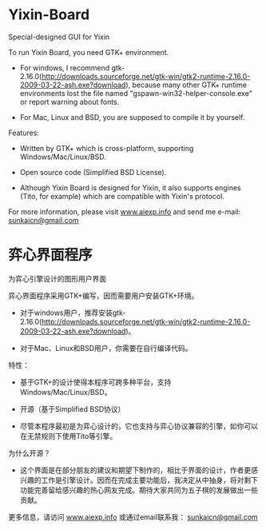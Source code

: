 Yixin-Board
===========

Special-designed GUI for Yixin

To run Yixin Board, you need GTK+ environment.
  
  * For windows, I recommend gtk-2.16.0(http://downloads.sourceforge.net/gtk-win/gtk2-runtime-2.16.0-2009-03-22-ash.exe?download), because many other GTK+ runtime environments lost the file named "gspawn-win32-helper-console.exe" or report warning about fonts.
  
  * For Mac, Linux and BSD, you are supposed to compile it by yourself.
  
Features:
  
  * Written by GTK+ which is cross-platform, supporting Windows/Mac/Linux/BSD.
    
  * Open source code (Simplified BSD License).
  
  * Although Yixin Board is designed for Yixin, it also supports engines (Tito, for example) which are compatible with Yixin's protocol.

For more information, please visit www.aiexp.info and send me e-mail: sunkaicn@gmail.com

弈心界面程序
============

为弈心引擎设计的图形用户界面

弈心界面程序采用GTK+编写，因而需要用户安装GTK+环境。

  * 对于windows用户，推荐安装gtk-2.16.0(http://downloads.sourceforge.net/gtk-win/gtk2-runtime-2.16.0-2009-03-22-ash.exe?download)。
  
  * 对于Mac、Linux和BSD用户，你需要在自行编译代码。

特性：

  * 基于GTK+的设计使得本程序可跨多种平台，支持Windows/Mac/Linux/BSD。
  
  * 开源（基于Simplified BSD协议）
  
  * 尽管本程序最初是为弈心设计的，它也支持与弈心协议兼容的引擎，如你可以在无禁规则下使用Tito等引擎。

为什么开源？

  * 这个界面是在部分朋友的建议和期望下制作的，相比于界面的设计，作者更感兴趣的工作是引擎设计。因而在完成主要功能后，我决定从中抽身，将对剩下功能完善留给感兴趣的热心网友完成。期待大家共同为五子棋的发展做出一些贡献。

更多信息，请访问 www.aiexp.info 或通过email联系我： sunkaicn@gmail.com

